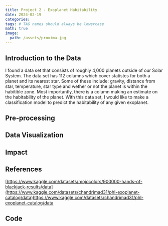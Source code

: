 ```yaml
---
title: Project 2 - Exoplanet Habitability
date: 2024-02-19
categories: 
tags: # TAG names should always be lowercase
math: true
image:
  path: /assets/proxima.jpg
---
```


## Introduction to the Data
I found a data set that consists of roughly 4,000 planets outside of our Solar System. The data set has 112 columns which cover statistcs for both a planet and its nearest star. Some of these include: gravity, distance from star, temperature, star type and wether or not the planet is within the habitible zone. Most importantly, there is a column making an estimate on the habitability of the planet. With this data set, I would like to make a classification model to predict the habitability of any given exoplanet.
## Pre-processing
## Data Visualization
## Impact
## References 
[https://www.kaggle.com/datasets/mojocolors/900000-hands-of-blackjack-results/data](https://www.kaggle.com/datasets/chandrimad31/phl-exoplanet-catalog/data)https://www.kaggle.com/datasets/chandrimad31/phl-exoplanet-catalog/data
## Code

